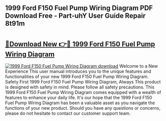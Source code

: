 ## 1999 Ford F150 Fuel Pump Wiring Diagram PDF Download Free - Part-uhY User Guide Repair 8t91m

# <h2><a href="http://dfu7fki.blite.top/?on=1999+Ford+F150+Fuel+Pump+Wiring+Diagram">🔗Download New 👉🔴 1999 Ford F150 Fuel Pump Wiring Diagram</a></h2>

[![1999 Ford F150 Fuel Pump Wiring Diagram download](https://i.imgur.com/lujVjoI.png)](http://dfu7fki.blite.top/?on=1999+Ford+F150+Fuel+Pump+Wiring+Diagram)
Welcome to a New Experience This user manual introduces you to the unique features and functionalities of your new 1999 Ford F150 Fuel Pump Wiring Diagram. Safety First 1999 Ford F150 Fuel Pump Wiring Diagram, Always This product is designed with safety in mind. Please follow all safety precautions. This 1999 Ford F150 Fuel Pump Wiring Diagram comes equipped with a wealth of features to enhance your daily life. It's our hope that the 1999 Ford F150 Fuel Pump Wiring Diagram has been a valuable asset as you navigate the functions of your new product. Should you have any questions or concerns, please do not hesitate to contact our customer support team.

